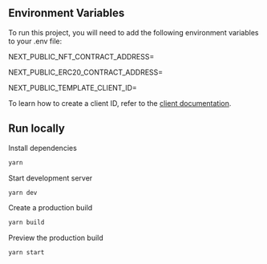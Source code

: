 ## Environment Variables

To run this project, you will need to add the following environment variables to your .env file:
 
NEXT_PUBLIC_NFT_CONTRACT_ADDRESS=

NEXT_PUBLIC_ERC20_CONTRACT_ADDRESS=

NEXT_PUBLIC_TEMPLATE_CLIENT_ID=

To learn how to create a client ID, refer to the [client documentation](https://portal.thirdweb.com/typescript/v5/client).

## Run locally

Install dependencies

```bash
yarn
```

Start development server

```bash
yarn dev
```

Create a production build

```bash
yarn build
```

Preview the production build

```bash
yarn start
```
